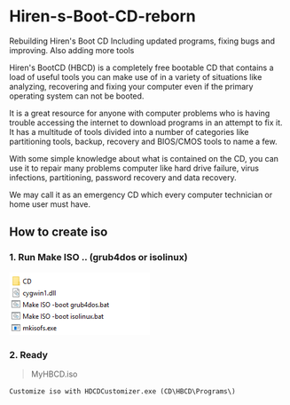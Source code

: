 # Hiren-s-Boot-CD-reborn
Rebuilding Hiren's Boot CD Including updated programs, fixing bugs and improving. Also adding more tools

Hiren's BootCD (HBCD) is a completely free bootable CD that contains a load of useful tools you can make use of in a variety of situations like analyzing, recovering and fixing your computer even if the primary operating system can not be booted.

It is a great resource for anyone with computer problems who is having trouble accessing the internet to download programs in an attempt to fix it. It has a multitude of tools divided into a number of categories like partitioning tools, backup, recovery and BIOS/CMOS tools to name a few.

With some simple knowledge about what is contained on the CD, you can use it to repair many problems computer like hard drive failure, virus infections, partitioning, password recovery and data recovery.

We may call it as an emergency CD which every computer technician or home user must have.


## How to create iso

### 1. Run Make ISO .. (grub4dos or isolinux)
![No Redeeemed Items](./img/screenshot-1.png)

### 2. Ready
> MyHBCD.iso

```
Customize iso with HDCDCustomizer.exe (CD\HBCD\Programs\)
```

